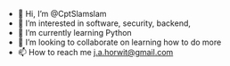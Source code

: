 - 👋 Hi, I’m @CptSlamslam
- 👀 I’m interested in software, security, backend, 
- 🌱 I’m currently learning Python
- 💞️ I’m looking to collaborate on learning how to do more
- 📫 How to reach me j.a.horwit@gmail.com

<!---
CptSlamslam/CptSlamslam is a ✨ special ✨ repository because its `README.md` (this file) appears on your GitHub profile.
You can click the Preview link to take a look at your changes.
--->
